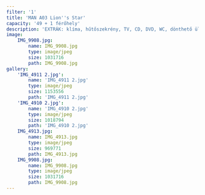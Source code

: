 ```yaml
---
filter: '1'
title: 'MAN A03 Lion''s Star'
capacity: '49 + 1 férőhely'
description: 'EXTRÁK: klíma, hűtőszekrény, TV, CD, DVD, WC, dönthető ülések, biztonsági öv'
image:
    IMG_9908.jpg:
        name: IMG_9908.jpg
        type: image/jpeg
        size: 1031716
        path: IMG_9908.jpg
gallery:
    'IMG_4911 2.jpg':
        name: 'IMG_4911 2.jpg'
        type: image/jpeg
        size: 1153556
        path: 'IMG_4911 2.jpg'
    'IMG_4910 2.jpg':
        name: 'IMG_4910 2.jpg'
        type: image/jpeg
        size: 1018794
        path: 'IMG_4910 2.jpg'
    IMG_4913.jpg:
        name: IMG_4913.jpg
        type: image/jpeg
        size: 969771
        path: IMG_4913.jpg
    IMG_9908.jpg:
        name: IMG_9908.jpg
        type: image/jpeg
        size: 1031716
        path: IMG_9908.jpg
---
```

